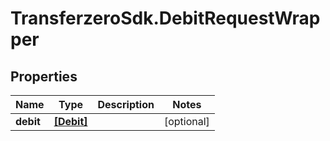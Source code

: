 # TransferzeroSdk.DebitRequestWrapper

## Properties

Name | Type | Description | Notes
------------ | ------------- | ------------- | -------------
**debit** | [**[Debit]**](Debit.md) |  | [optional] 


